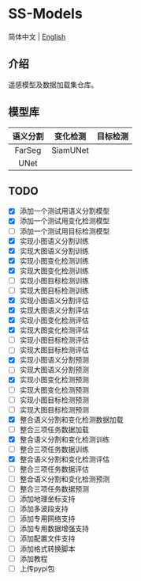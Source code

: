 # SS-Models

简体中文 | [English](docs/README_EN.md)

## 介绍

遥感模型及数据加载集仓库。

## 模型库

| 语义分割 | 变化检测 | 目标检测 |
| :------: | :------: | :------: |
|  FarSeg  | SiamUNet |          |
|   UNet   |          |          |

## TODO

- [x] 添加一个测试用语义分割模型
- [x] 添加一个测试用变化检测模型
- [ ] 添加一个测试用目标检测模型
- [x] 实现小图语义分割训练
- [x] 实现大图语义分割训练
- [x] 实现小图变化检测训练
- [x] 实现大图变化检测训练
- [ ] 实现小图目标检测训练
- [ ] 实现大图目标检测训练
- [x] 实现小图语义分割评估
- [x] 实现大图语义分割评估
- [x] 实现小图变化检测评估
- [x] 实现大图变化检测评估
- [ ] 实现小图目标检测评估
- [ ] 实现大图目标检测评估
- [x] 实现小图语义分割预测
- [ ] 实现大图语义分割预测
- [x] 实现小图变化检测预测
- [ ] 实现大图变化检测预测
- [ ] 实现小图目标检测预测
- [ ] 实现大图目标检测预测
- [x] 整合语义分割和变化检测数据加载
- [ ] 整合三项任务数据加载
- [x] 整合语义分割和变化检测训练
- [ ] 整合三项任务数据训练
- [x] 整合语义分割和变化检测评估
- [ ] 整合三项任务数据评估
- [ ] 整合语义分割和变化检测预测
- [ ] 整合三项任务数据预测
- [ ] 添加地理坐标支持
- [ ] 添加多波段支持
- [ ] 添加专用网络支持
- [ ] 添加专用数据增强支持
- [ ] 添加配置文件支持
- [ ] 添加格式转换脚本
- [ ] 添加教程
- [ ] 上传pypi包
